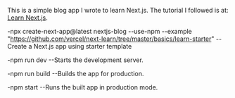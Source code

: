 This is a simple blog app I wrote to learn Next.js.
The tutorial I followed is at: [Learn Next.js](https://nextjs.org/learn).

-npx create-next-app@latest nextjs-blog --use-npm --example "https://github.com/vercel/next-learn/tree/master/basics/learn-starter"
    --Create a Next.js app using starter template

-npm run dev
    --Starts the development server.

-npm run build
    --Builds the app for production.

-npm start
    --Runs the built app in production mode.
